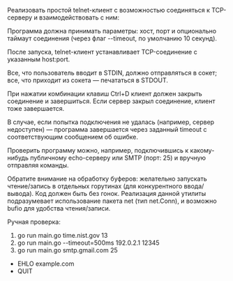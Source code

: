 Реализовать простой telnet-клиент с возможностью соединяться к TCP-серверу и взаимодействовать с ним:

Программа должна принимать параметры: хост, порт и опционально таймаут соединения (через флаг --timeout, по умолчанию 10 секунд).

После запуска, telnet-клиент устанавливает TCP-соединение с указанным host:port.

Все, что пользователь вводит в STDIN, должно отправляться в сокет; все, что приходит из сокета — печататься в STDOUT.

При нажатии комбинации клавиш Ctrl+D клиент должен закрыть соединение и завершиться. Если сервер закрыл соединение, клиент тоже завершается.

В случае, если попытка подключения не удалась (например, сервер недоступен) — программа завершается через заданный timeout с соответствующим 
сообщением об ошибке.

Проверить программу можно, например, подключившись к какому-нибудь публичному echo-серверу или SMTP (порт: 25) и вручную отправляя команды.

Обратите внимание на обработку буферов: желательно запускать чтение/запись в отдельных горутинах (для конкурентного ввода/вывода). 
Код должен быть без гонок. Реализация данной утилиты подразумевает использование пакета net (тип net.Conn), 
и возможно bufio для удобства чтения/записи.

Ручная проверка:
1) go run main.go time.nist.gov 13
2) go run main.go --timeout=500ms 192.0.2.1 12345
3) go run main.go smtp.gmail.com 25
- EHLO example.com
- QUIT
